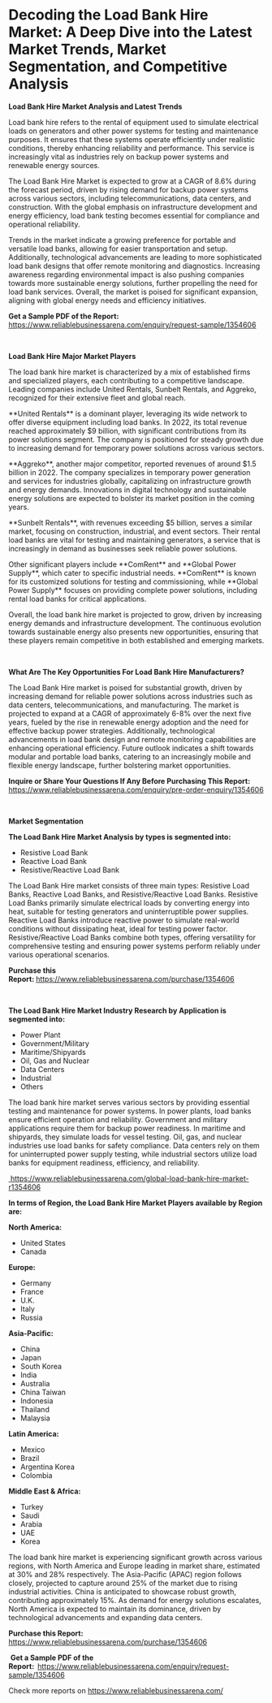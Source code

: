 <p><h1>Decoding the Load Bank Hire Market: A Deep Dive into the Latest Market Trends, Market Segmentation, and Competitive Analysis</h1></p><p><strong>Load Bank Hire Market Analysis and Latest Trends</strong></p>
<p><p>Load bank hire refers to the rental of equipment used to simulate electrical loads on generators and other power systems for testing and maintenance purposes. It ensures that these systems operate efficiently under realistic conditions, thereby enhancing reliability and performance. This service is increasingly vital as industries rely on backup power systems and renewable energy sources.</p><p>The Load Bank Hire Market is expected to grow at a CAGR of 8.6% during the forecast period, driven by rising demand for backup power systems across various sectors, including telecommunications, data centers, and construction. With the global emphasis on infrastructure development and energy efficiency, load bank testing becomes essential for compliance and operational reliability. </p><p>Trends in the market indicate a growing preference for portable and versatile load banks, allowing for easier transportation and setup. Additionally, technological advancements are leading to more sophisticated load bank designs that offer remote monitoring and diagnostics. Increasing awareness regarding environmental impact is also pushing companies towards more sustainable energy solutions, further propelling the need for load bank services. Overall, the market is poised for significant expansion, aligning with global energy needs and efficiency initiatives.</p></p>
<p><strong>Get a Sample PDF of the Report:&nbsp;</strong> <a href="https://www.reliablebusinessarena.com/enquiry/request-sample/1354606?utm_campaign=2287&utm_medium=2&utm_source=Github&utm_content=ia&utm_term=22022025&utm_id=load-bank-hire">https://www.reliablebusinessarena.com/enquiry/request-sample/1354606</a></p>
<p>&nbsp;</p>
<p><strong>Load Bank Hire Major Market Players</strong></p>
<p><p>The load bank hire market is characterized by a mix of established firms and specialized players, each contributing to a competitive landscape. Leading companies include United Rentals, Sunbelt Rentals, and Aggreko, recognized for their extensive fleet and global reach.</p><p>**United Rentals** is a dominant player, leveraging its wide network to offer diverse equipment including load banks. In 2022, its total revenue reached approximately $9 billion, with significant contributions from its power solutions segment. The company is positioned for steady growth due to increasing demand for temporary power solutions across various sectors.</p><p>**Aggreko**, another major competitor, reported revenues of around $1.5 billion in 2022. The company specializes in temporary power generation and services for industries globally, capitalizing on infrastructure growth and energy demands. Innovations in digital technology and sustainable energy solutions are expected to bolster its market position in the coming years.</p><p>**Sunbelt Rentals**, with revenues exceeding $5 billion, serves a similar market, focusing on construction, industrial, and event sectors. Their rental load banks are vital for testing and maintaining generators, a service that is increasingly in demand as businesses seek reliable power solutions.</p><p>Other significant players include **ComRent** and **Global Power Supply**, which cater to specific industrial needs. **ComRent** is known for its customized solutions for testing and commissioning, while **Global Power Supply** focuses on providing complete power solutions, including rental load banks for critical applications.</p><p>Overall, the load bank hire market is projected to grow, driven by increasing energy demands and infrastructure development. The continuous evolution towards sustainable energy also presents new opportunities, ensuring that these players remain competitive in both established and emerging markets.</p></p>
<p>&nbsp;</p>
<p><strong>What Are The Key Opportunities For Load Bank Hire Manufacturers?</strong></p>
<p><p>The Load Bank Hire market is poised for substantial growth, driven by increasing demand for reliable power solutions across industries such as data centers, telecommunications, and manufacturing. The market is projected to expand at a CAGR of approximately 6-8% over the next five years, fueled by the rise in renewable energy adoption and the need for effective backup power strategies. Additionally, technological advancements in load bank design and remote monitoring capabilities are enhancing operational efficiency. Future outlook indicates a shift towards modular and portable load banks, catering to an increasingly mobile and flexible energy landscape, further bolstering market opportunities.</p></p>
<p><strong>Inquire or Share Your Questions If Any Before Purchasing This Report:</strong> <a href="https://www.reliablebusinessarena.com/enquiry/pre-order-enquiry/1354606?utm_campaign=2287&utm_medium=2&utm_source=Github&utm_content=ia&utm_term=22022025&utm_id=load-bank-hire">https://www.reliablebusinessarena.com/enquiry/pre-order-enquiry/1354606</a></p>
<p>&nbsp;</p>
<p><strong>Market Segmentation</strong></p>
<p><strong>The Load Bank Hire Market Analysis by types is segmented into:</strong></p>
<p><ul><li>Resistive Load Bank</li><li>Reactive Load Bank</li><li>Resistive/Reactive Load Bank</li></ul></p>
<p><p>The Load Bank Hire market consists of three main types: Resistive Load Banks, Reactive Load Banks, and Resistive/Reactive Load Banks. Resistive Load Banks primarily simulate electrical loads by converting energy into heat, suitable for testing generators and uninterruptible power supplies. Reactive Load Banks introduce reactive power to simulate real-world conditions without dissipating heat, ideal for testing power factor. Resistive/Reactive Load Banks combine both types, offering versatility for comprehensive testing and ensuring power systems perform reliably under various operational scenarios.</p></p>
<p><strong>Purchase this Report:&nbsp;</strong><a href="https://www.reliablebusinessarena.com/purchase/1354606?utm_campaign=2287&utm_medium=2&utm_source=Github&utm_content=ia&utm_term=22022025&utm_id=load-bank-hire">https://www.reliablebusinessarena.com/purchase/1354606</a></p>
<p>&nbsp;</p>
<p><strong>The Load Bank Hire Market Industry Research by Application is segmented into:</strong></p>
<p><ul><li>Power Plant</li><li>Government/Military</li><li>Maritime/Shipyards</li><li>Oil, Gas and Nuclear</li><li>Data Centers</li><li>Industrial</li><li>Others</li></ul></p>
<p><p>The load bank hire market serves various sectors by providing essential testing and maintenance for power systems. In power plants, load banks ensure efficient operation and reliability. Government and military applications require them for backup power readiness. In maritime and shipyards, they simulate loads for vessel testing. Oil, gas, and nuclear industries use load banks for safety compliance. Data centers rely on them for uninterrupted power supply testing, while industrial sectors utilize load banks for equipment readiness, efficiency, and reliability.</p></p>
<p><a href="https://www.reliablebusinessarena.com/global-load-bank-hire-market-r1354606?utm_campaign=2287&utm_medium=2&utm_source=Github&utm_content=ia&utm_term=22022025&utm_id=load-bank-hire">&nbsp;https://www.reliablebusinessarena.com/global-load-bank-hire-market-r1354606</a></p>
<p><strong>In terms of Region, the Load Bank Hire Market Players available by Region are:</strong></p>
<p>
    <p> <strong> North America: </strong>
        <ul>
            <li>United States</li>
            <li>Canada</li>
        </ul>
        </p> 
    <p> <strong> Europe: </strong>
        <ul>
            <li>Germany</li>
            <li>France</li>
            <li>U.K.</li>
            <li>Italy</li>
            <li>Russia</li>
        </ul>
        </p> 
    <p> <strong> Asia-Pacific: </strong>
        <ul>
            <li>China</li>
            <li>Japan</li>
            <li>South Korea</li>
            <li>India</li>
            <li>Australia</li>
            <li>China Taiwan</li>
            <li>Indonesia</li>
            <li>Thailand</li>
            <li>Malaysia</li>
        </ul>
        </p> 
    <p> <strong> Latin America: </strong>
        <ul>
            <li>Mexico</li>
            <li>Brazil</li>
            <li>Argentina Korea</li>
            <li>Colombia</li>
        </ul>
        </p> 
    <p> <strong> Middle East & Africa: </strong>
        <ul>
            <li>Turkey</li>
            <li>Saudi</li>
            <li>Arabia</li>
            <li>UAE</li>
            <li>Korea</li>
        </ul>
    </p>
    </p>
<p><p>The load bank hire market is experiencing significant growth across various regions, with North America and Europe leading in market share, estimated at 30% and 28% respectively. The Asia-Pacific (APAC) region follows closely, projected to capture around 25% of the market due to rising industrial activities. China is anticipated to showcase robust growth, contributing approximately 15%. As demand for energy solutions escalates, North America is expected to maintain its dominance, driven by technological advancements and expanding data centers.</p></p>
<p><strong>Purchase this Report: </strong><a href="https://www.reliablebusinessarena.com/purchase/1354606?utm_campaign=2287&utm_medium=2&utm_source=Github&utm_content=ia&utm_term=22022025&utm_id=load-bank-hire">https://www.reliablebusinessarena.com/purchase/1354606</a></p>
<p>&nbsp;<strong>Get a Sample PDF of the Report:&nbsp;&nbsp;</strong><a href="https://www.reliablebusinessarena.com/enquiry/request-sample/1354606?utm_campaign=2287&utm_medium=2&utm_source=Github&utm_content=ia&utm_term=22022025&utm_id=load-bank-hire">https://www.reliablebusinessarena.com/enquiry/request-sample/1354606</a></p>
<p><strong></strong></p>
<p>Check more reports on <a href="https://www.reliablebusinessarena.com/?utm_campaign=2287&utm_medium=2&utm_source=Github&utm_content=ia&utm_term=22022025&utm_id=load-bank-hire">https://www.reliablebusinessarena.com/</a></p>